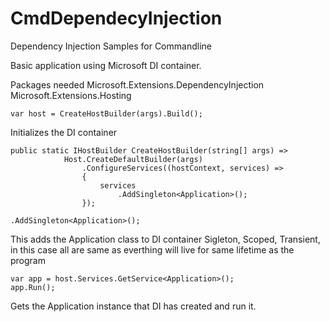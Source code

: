 # CmdDependecyInjection
Dependency Injection Samples for Commandline

Basic application using Microsoft DI container.

Packages needed
Microsoft.Extensions.DependencyInjection
Microsoft.Extensions.Hosting

```var host = CreateHostBuilder(args).Build();```

Initializes the DI container

```
public static IHostBuilder CreateHostBuilder(string[] args) =>
            Host.CreateDefaultBuilder(args)
                .ConfigureServices((hostContext, services) =>
                {
                    services
                        .AddSingleton<Application>();
                });
```

```.AddSingleton<Application>();``` 

This adds the Application class to DI container
Sigleton, Scoped, Transient, in this case all are same as everthing will live for same lifetime as the program

```
var app = host.Services.GetService<Application>();
app.Run();
```

Gets the Application instance that DI has created and run it.
